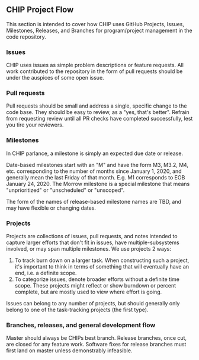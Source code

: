 ## CHIP Project Flow

This section is intended to cover how CHIP uses GitHub Projects,
Issues, Milestones, Releases, and Branches for program/project
management in the code repository.

### Issues

CHIP uses issues as simple problem descriptions or feature requests.  All work
contributed to the repository in the form of pull requests should be under the
auspices of some open issue.

### Pull requests

Pull requests should be small and address a single, specific change to the code
base. They should be easy to review, as a "yes, that's better".  Refrain from
requesting review until all PR checks have completed successfully, lest you tire
your reviewers.

### Milestones

In CHIP parlance, a milestone is simply an expected due date or release.

Date-based milestones start with an "M" and have the form M3, M3.2, M4,
etc. corresponding to the number of months since January 1, 2020, and generally
mean the last Friday of that month.  E.g. M1 corresponds to EOB January 24,
2020.  The Morrow milestone is a special milestone that means "unprioritized" or 
"unscheduled" or "unscoped".

The form of the names of release-based milestone names are TBD, and may have
flexible or changing dates.

### Projects

Projects are collections of issues, pull requests, and notes intended to capture
larger efforts that don't fit in issues, have multiple-subsystems involved, or
may span multiple milestones.  We use projects 2 ways:

1. To track burn down on a larger task.  When constructing such a project, it's
important to think in terms of something that will eventually have
an end, i.e. a definite scope.
2. To categorize issues, denote broader efforts without a definite time scope. 
These projects might reflect or show burndown or percent complete, but are mostly 
used to view where effort is going.

Issues can belong to any number of projects, but should generally only belong to 
one of the task-tracking projects (the first type).

### Branches, releases, and general development flow

Master should always be CHIPs best branch.  Release branches, once cut, are
closed for any feature work.  Software fixes for release branches must first
land on master unless demonstrably infeasible.

